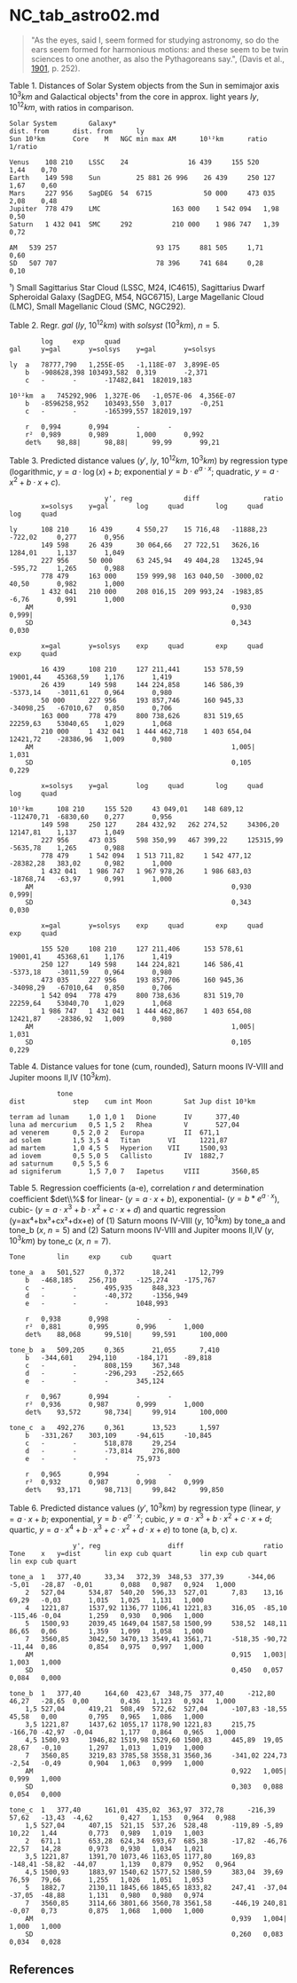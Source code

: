 # NC_tab_astro02.md

>"As the eyes, said I, seem formed for studying astronomy, so do the ears seem formed for harmonious motions: and these seem to be twin sciences to one another, as also the Pythagoreans say.", (Davis et al., [1901](), p. 252).

Table 1. Distances of Solar System objects from the Sun in semimajor axis $10^3 km$ and Galactical objects¹ from the core in approx. light years $ly$, $10^{12} km$, with ratios in comparison.
~~~
Solar System		Galaxy*								
dist. from		dist. from		ly					
Sun	10³km		Core	M	NGC	min	max	AM		10¹²km		ratio	1/ratio

Venus	 108 210 	LSSC	24				 16 439 	155 520 	1,44	0,70
Earth	 149 598 	Sun			25 881 26 996 	 26 439 	250 127 	1,67	0,60
Mars	 227 956 	SagDEG	54	6715			 50 000 	473 035 	2,08	0,48
Jupiter	 778 479 	LMC					 163 000 	1 542 094 	1,98	0,50
Saturn	 1 432 041 	SMC		292			 210 000 	1 986 747 	1,39	0,72

AM	 539 257 						 93 175 	881 505 	1,71	0,60
SD	 507 707 						 78 396 	741 684 	0,28	0,10
~~~
¹) Small Sagittarius Star Cloud (LSSC, M24, IC4615), Sagittarius Dwarf Spheroidal Galaxy (SagDEG, M54, NGC6715), Large Magellanic Cloud (LMC), Small Magellanic Cloud (SMC, NGC292).

Table 2. Regr. *gal* ($ly$, $10^{12}km$) with *solsyst* ($10^3km$), $n=5$.
~~~
		log		exp		quad	
gal		y=gal		y=solsys	y=gal		y=solsys

ly	a	78777,790	1,255E-05	-1,118E-07	3,899E-05
	b	-908628,398	103493,582	0,319		-2,371
	c	-		-		-17482,841	182019,183

10¹²km	a	745292,906	1,327E-06	-1,057E-06	4,356E-07
	b	-8596258,952	103493,550	3,017		-0,251
	c	-		-		-165399,557	182019,197

	r	0,994		0,994		-		-
	r²	0,989		0,989		1,000		0,992
	det%	98,88|		98,88|		99,99		99,21
~~~

Table 3. Predicted distance values ($y'$, $ly$, $10^{12}km$, $10^3km$) ​​by regression type (logarithmic, $y=a\cdot\log(x)+b$; exponential $y=b\cdot e^{a\cdot x}$; quadratic, $y=a\cdot x^2+b\cdot x+c$).
~~~
						y', reg				diff				ratio	
		x=solsys	y=gal		log		quad		log		quad		log		quad

ly	 	108 210 	16 439 	 	4 550,27 	15 716,48 	-11888,23	-722,02		0,277		0,956
	 	149 598 	26 439 	 	30 064,66 	27 722,51 	3626,16		1284,01		1,137		1,049
	 	227 956 	50 000 	 	63 245,94 	49 404,28 	13245,94	-595,72		1,265		0,988
	 	778 479 	163 000 	159 999,98 	163 040,50 	-3000,02	40,50		0,982		1,000
	 	1 432 041 	210 000 	208 016,15 	209 993,24 	-1983,85	-6,76		0,991		1,000
	AM													0,930		0,999|
	SD													0,343		0,030

		x=gal		y=solsys	exp		quad		exp		quad		exp		quad

	 	16 439 	 	108 210 	127 211,441 	 153 578,59 	19001,44	45368,59	1,176		1,419
	 	26 439 	 	149 598 	144 224,858 	 146 586,39 	-5373,14	-3011,61	0,964		0,980
	 	50 000 	 	227 956 	193 857,746 	 160 945,33 	-34098,25	-67010,67	0,850		0,706
	 	163 000 	778 479 	800 738,626 	 831 519,65 	22259,63	53040,65	1,029		1,068
	 	210 000 	1 432 041 	1 444 462,718 	 1 403 654,04 	12421,72	-28386,96	1,009		0,980
	AM													1,005|		1,031
	SD													0,105		0,229

		x=solsys	y=gal		log		quad		log		quad		log		quad

10¹²km	 	108 210 	155 520 	43 049,01 	 148 689,12 	-112470,71	-6830,60	0,277		0,956
	 	149 598 	250 127 	284 432,92 	 262 274,52 	34306,20	12147,81	1,137		1,049
	 	227 956 	473 035 	598 350,99 	 467 399,22 	125315,99	-5635,78	1,265		0,988
	 	778 479 	1 542 094 	1 513 711,82 	 1 542 477,12 	-28382,28	383,02		0,982		1,000
	 	1 432 041 	1 986 747 	1 967 978,26 	 1 986 683,03 	-18768,74	-63,97		0,991		1,000
	AM													0,930		0,999|
	SD													0,343		0,030

		x=gal		y=solsys	exp		quad		exp		quad		exp		quad

	 	155 520 	108 210 	127 211,406 	 153 578,61 	19001,41	45368,61	1,176		1,419
	 	250 127 	149 598 	144 224,821 	 146 586,41 	-5373,18	-3011,59	0,964		0,980
	 	473 035 	227 956 	193 857,706 	 160 945,36 	-34098,29	-67010,64	0,850		0,706
	 	1 542 094 	778 479 	800 738,636 	 831 519,70 	22259,64	53040,70	1,029		1,068
	 	1 986 747 	1 432 041 	1 444 462,867 	 1 403 654,08 	12421,87	-28386,92	1,009		0,980
	AM													1,005|		1,031
	SD													0,105		0,229
~~~


Table 4. Distance values for tone (cum, rounded), Saturn moons IV-VIII and Jupiter moons II,IV ($10^3km$).
~~~
			tone							
dist			step	cum	int	Moon		Sat	Jup	dist 10³km

terram ad lunam		1,0	1,0	1	Dione		IV		377,40
luna ad mercurium	0,5	1,5	2	Rhea		V		527,04
ad venerem		0,5	2,0	2	Europa			II	671,1
ad solem		1,5	3,5	4	Titan		VI		1221,87
ad martem		1,0	4,5	5	Hyperion	VII		1500,93
ad iovem		0,5	5,0	5	Callisto		IV	1882,7
ad saturnum		0,5	5,5	6					
ad signiferum		1,5	7,0	7	Iapetus		VIII		3560,85
~~~

Table 5. Regression coefficients (a-e), correlation $r$ and determination coefficient $det\\%$ for linear- ($y=a\cdot x+b$), exponential- ($y=b*e^{a\cdot x}$), cubic- ($y=a\cdot x^3+b\cdot x^2+c\cdot x+d$) and quartic regression (y=ax⁴+bx³+cx²+dx+e) of (1) Saturn moons IV-VIII ($y$, $10^3km$) by tone_a and tone_b ($x$, $n=5$) and (2) Saturn moons IV-VIII and Jupiter moons II,IV ($y$, $10^3km$) by tone_c ($x$, $n=7$).
~~~
Tone		lin		exp		cub		quart

tone_a	a	501,527		0,372		18,241		12,799
	b	-468,185	256,710		-125,274	-175,767
	c	-		-		495,935		848,323
	d	-		-		-40,372		-1356,949
	e	-		-		-		1048,993

	r	0,938		0,998		-		-
	r²	0,881		0,995		0,996		1,000
	det%	88,068		99,510|		99,591		100,000

tone_b	a	509,205		0,365		21,055		7,410
	b	-344,601	294,110		-184,171	-89,818
	c	-		-		808,159		367,348
	d	-		-		-296,293	-252,665
	e	-		-		-		345,124

	r	0,967		0,994		-		-
	r²	0,936		0,987		0,999		1,000
	det%	93,572		98,734|		99,914		100,000

tone_c	a	492,276		0,361		13,523		1,597
	b	-331,267	303,109		-94,615		-10,845
	c	-		-		518,878		29,254
	d	-		-		-73,814		276,800
	e	-		-		-		75,973

	r	0,965		0,994		-		-
	r²	0,932		0,987		0,998		0,999
	det%	93,171		98,713|		99,842		99,850
~~~

Table 6. Predicted distance values ($y'$, $10^3km$) ​​by regression type (linear, $y=a\cdot x+b$; exponential, $y=b\cdot e^{a\cdot x}$; cubic, $y=a\cdot x^3+b\cdot x^2+c\cdot x+d$; quartic, $y=a\cdot x^4+b\cdot x^3+c\cdot x^2+d\cdot x+e$) to tone (a, b, c) $x$.
~~~
				y', reg					diff					ratio			
Tone	x	y=dist		lin	exp	cub	quart		lin	exp	cub	quart		lin	exp	cub	quart

tone_a	1	377,40		33,34	372,39	348,53	377,39		-344,06	-5,01	-28,87	-0,01		0,088	0,987	0,924	1,000
	2	527,04		534,87	540,20	596,33	527,01		7,83	13,16	69,29	-0,03		1,015	1,025	1,131	1,000
	4	1221,87		1537,92	1136,77	1106,41	1221,83		316,05	-85,10	-115,46	-0,04		1,259	0,930	0,906	1,000
	5	1500,93		2039,45	1649,04	1587,58	1500,99		538,52	148,11	86,65	0,06		1,359	1,099	1,058	1,000
	7	3560,85		3042,50	3470,13	3549,41	3561,71		-518,35	-90,72	-11,44	0,86		0,854	0,975	0,997	1,000
	AM													0,915	1,003|	1,003	1,000
	SD													0,450	0,057	0,084	0,000

tone_b	1	377,40		164,60	423,67	348,75	377,40		-212,80	46,27	-28,65	0,00		0,436	1,123	0,924	1,000
	1,5	527,04		419,21	508,49	572,62	527,04		-107,83	-18,55	45,58	0,00		0,795	0,965	1,086	1,000
	3,5	1221,87		1437,62	1055,17	1178,90	1221,83		215,75	-166,70	-42,97	-0,04		1,177	0,864	0,965	1,000
	4,5	1500,93		1946,82	1519,98	1529,60	1500,83		445,89	19,05	28,67	-0,10		1,297	1,013	1,019	1,000
	7	3560,85		3219,83	3785,58	3558,31	3560,36		-341,02	224,73	-2,54	-0,49		0,904	1,063	0,999	1,000
	AM													0,922	1,005|	0,999	1,000
	SD													0,303	0,088	0,054	0,000

tone_c	1	377,40		161,01	435,02	363,97	372,78		-216,39	57,62	-13,43	-4,62		0,427	1,153	0,964	0,988
	1,5	527,04		407,15	521,15	537,26	528,48		-119,89	-5,89	10,22	1,44		0,773	0,989	1,019	1,003
	2	671,1		653,28	624,34	693,67	685,38		-17,82	-46,76	22,57	14,28		0,973	0,930	1,034	1,021
	3,5	1221,87		1391,70	1073,46	1163,05	1177,80		169,83	-148,41	-58,82	-44,07		1,139	0,879	0,952	0,964
	4,5	1500,93		1883,97	1540,62	1577,52	1580,59		383,04	39,69	76,59	79,66		1,255	1,026	1,051	1,053
	5	1882,7		2130,11	1845,66	1845,65	1833,82		247,41	-37,04	-37,05	-48,88		1,131	0,980	0,980	0,974
	7	3560,85		3114,66	3801,66	3560,78	3561,58		-446,19	240,81	-0,07	0,73		0,875	1,068	1,000	1,000
	AM													0,939	1,004|	1,000	1,000
	SD													0,260	0,083	0,034	0,028
~~~

## References
